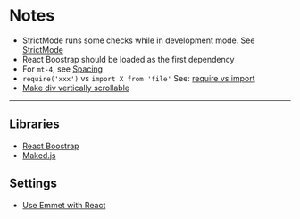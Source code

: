 # Notes

* StrictMode runs some checks while in development mode. See [StrictMode](https://reactjs.org/docs/strict-mode.html)
* React Boostrap should be loaded as the first dependency
* For `mt-4`, see [Spacing](https://getbootstrap.com/docs/4.0/utilities/spacing/)
* `require('xxx')` vs `import X from 'file'` See: [require vs import](https://stackoverflow.com/questions/46677752/the-difference-between-requirex-and-import-x)
* [Make div vertically scrollable](https://stackoverflow.com/questions/9707397/making-a-div-vertically-scrollable-using-css)

***

## Libraries

* [React Boostrap](https://react-bootstrap.github.io/getting-started/introduction)
* [Maked.js](https://marked.js.org/)

## Settings

* [Use Emmet with React](https://medium.com/@eshwaren/enable-emmet-support-for-jsx-in-visual-studio-code-react-f1f5dfe8809c)
